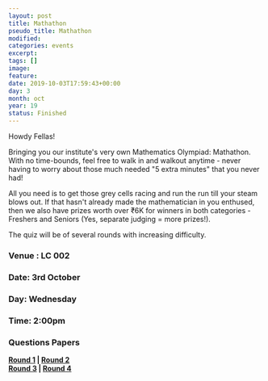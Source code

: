 ```yaml
---
layout: post
title: Mathathon
pseudo_title: Mathathon
modified:
categories: events
excerpt:
tags: []
image:
feature:
date: 2019-10-03T17:59:43+00:00
day: 3
month: oct
year: 19
status: Finished
---
```

Howdy Fellas!

Bringing you our institute's very own Mathematics Olympiad: Mathathon. With no time-bounds, feel free to walk in and walkout anytime - never having to worry about those much needed "5 extra minutes" that you never had!

All you need is to get those grey cells racing and run the run till your steam blows out. If that hasn't already made the mathematician in you enthused, then we also have prizes worth over ₹6K for winners in both categories - Freshers and Seniors (Yes, separate judging = more prizes!).

The quiz will be of several rounds with increasing difficulty.

### Venue : LC 002

### Date: 3rd October

### Day: Wednesday

### Time: 2:00pm

### Questions Papers
**[Round 1](http://mnp-club.github.io/files/Mathathon%202019/Question%20Papers/Round%201.pdf) \| [Round 2](http://mnp-club.github.io/files/Mathathon%202019/Question%20Papers/Round%202.pdf)**  
**[Round 3](http://mnp-club.github.io/files/Mathathon%202019/Question%20Papers/Round%203.pdf) \| [Round 4](http://mnp-club.github.io/files/Mathathon%202019/Question%20Papers/Round%204.pdf)**